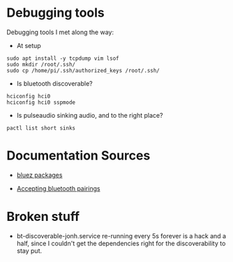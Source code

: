 # Debugging tools

Debugging tools I met along the way:

* At setup
```
sudo apt install -y tcpdump vim lsof
sudo mkdir /root/.ssh/
sudo cp /home/pi/.ssh/authorized_keys /root/.ssh/
```

* Is bluetooth discoverable?
```
hciconfig hci0
hciconfig hci0 sspmode
```

* Is pulseaudio sinking audio, and to the right place?
```
pactl list short sinks
```

# Documentation Sources
* [bluez packages](https://www.instructables.com/Turn-your-Raspberry-Pi-into-a-Portable-Bluetooth-A/)

* [Accepting bluetooth pairings](https://raspberrypi.stackexchange.com/questions/50496/automatically-accept-bluetooth-pairings)

# Broken stuff

* bt-discoverable-jonh.service re-running every 5s forever is a hack and
  a half, since I couldn't get the dependencies right for the discoverability
  to stay put.

